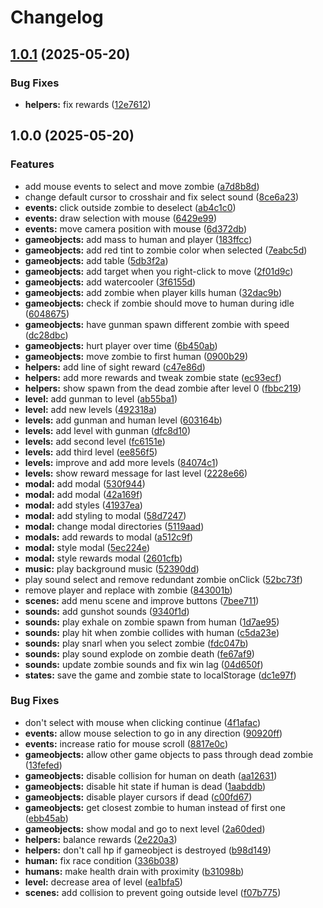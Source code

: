 # Changelog

## [1.0.1](https://github.com/remarkablegames/bite-the-living/compare/v1.0.0...v1.0.1) (2025-05-20)


### Bug Fixes

* **helpers:** fix rewards ([12e7612](https://github.com/remarkablegames/bite-the-living/commit/12e76123009dffc79caa96bbf91a3f20afff8521))

## 1.0.0 (2025-05-20)


### Features

* add mouse events to select and move zombie ([a7d8b8d](https://github.com/remarkablegames/bite-the-living/commit/a7d8b8df52fe297234b5a4e43200f5f5ea178849))
* change default cursor to crosshair and fix select sound ([8ce6a23](https://github.com/remarkablegames/bite-the-living/commit/8ce6a232950c6d8db1530dedae72041e4624811a))
* **events:** click outside zombie to deselect ([ab4c1c0](https://github.com/remarkablegames/bite-the-living/commit/ab4c1c0040c37914536d987d7a4ce1351cbaa625))
* **events:** draw selection with mouse ([6429e99](https://github.com/remarkablegames/bite-the-living/commit/6429e994b3bd917bc82a0798911e00c8d2bf18dc))
* **events:** move camera position with mouse ([6d372db](https://github.com/remarkablegames/bite-the-living/commit/6d372db857e070baeb70439dfed8b3adeb72baf7))
* **gameobjects:** add mass to human and player ([183ffcc](https://github.com/remarkablegames/bite-the-living/commit/183ffcca2a17b8368d3403cf936b2bfb100642c8))
* **gameobjects:** add red tint to zombie color when selected ([7eabc5d](https://github.com/remarkablegames/bite-the-living/commit/7eabc5d8629981da9325d6f3e80ca0a0c5c702dc))
* **gameobjects:** add table ([5db3f2a](https://github.com/remarkablegames/bite-the-living/commit/5db3f2a80b97950294d19d7ea70e587e42c65a88))
* **gameobjects:** add target when you right-click to move ([2f01d9c](https://github.com/remarkablegames/bite-the-living/commit/2f01d9cc312e99f8bf6153ec3858fa084f943d6b))
* **gameobjects:** add watercooler ([3f6155d](https://github.com/remarkablegames/bite-the-living/commit/3f6155de8ea818756e99be56f7cef044912152bc))
* **gameobjects:** add zombie when player kills human ([32dac9b](https://github.com/remarkablegames/bite-the-living/commit/32dac9b8729b4a258259ef5093268217aa5b2047))
* **gameobjects:** check if zombie should move to human during idle ([6048675](https://github.com/remarkablegames/bite-the-living/commit/604867559c45012d85b2455a59978b7de0d8c02f))
* **gameobjects:** have gunman spawn different zombie with speed ([dc28dbc](https://github.com/remarkablegames/bite-the-living/commit/dc28dbc9130bcb5dcf5f200e5480f32f1c048ca6))
* **gameobjects:** hurt player over time ([6b450ab](https://github.com/remarkablegames/bite-the-living/commit/6b450abf36d81e6d6c8d925f74ff50e3087a81cf))
* **gameobjects:** move zombie to first human ([0900b29](https://github.com/remarkablegames/bite-the-living/commit/0900b290a9c20537ee06cdc7b4031090ef471f55))
* **helpers:** add line of sight reward ([c47e86d](https://github.com/remarkablegames/bite-the-living/commit/c47e86d705c77d99b0809b528d720bb53611a244))
* **helpers:** add more rewards and tweak zombie state ([ec93ecf](https://github.com/remarkablegames/bite-the-living/commit/ec93ecf0356499cb5f3fe297242c4e49601eb59b))
* **helpers:** show spawn from the dead zombie after level 0 ([fbbc219](https://github.com/remarkablegames/bite-the-living/commit/fbbc219fd3cd6efce06a9f433af65a4c664f4d19))
* **level:** add gunman to level ([ab55ba1](https://github.com/remarkablegames/bite-the-living/commit/ab55ba1ae6c78fae1886de024c09a1639dbab2eb))
* **level:** add new levels ([492318a](https://github.com/remarkablegames/bite-the-living/commit/492318a02e2c87f8eb5d7e800027ce5394ae4e52))
* **levels:** add gunman and human level ([603164b](https://github.com/remarkablegames/bite-the-living/commit/603164b20ae9038f0826703d94f7ab657af5f3a7))
* **levels:** add level with gunman ([dfc8d10](https://github.com/remarkablegames/bite-the-living/commit/dfc8d1079166473423ecad6f21e1fcd38cd07cb0))
* **levels:** add second level ([fc6151e](https://github.com/remarkablegames/bite-the-living/commit/fc6151ee9608ac489e0e94372adfc69c700e0b27))
* **levels:** add third level ([ee856f5](https://github.com/remarkablegames/bite-the-living/commit/ee856f5ebfb7ff5417530faa118e93eb6cbdedf1))
* **levels:** improve and add more levels ([84074c1](https://github.com/remarkablegames/bite-the-living/commit/84074c1bce789039252b8ee2d8e37e59233e7dc1))
* **levels:** show reward message for last level ([2228e66](https://github.com/remarkablegames/bite-the-living/commit/2228e66f1fb56b64fb557e8eb760f22e5916f99d))
* **modal:** add modal ([530f944](https://github.com/remarkablegames/bite-the-living/commit/530f944291716b058eae39897980b6697630547c))
* **modal:** add modal ([42a169f](https://github.com/remarkablegames/bite-the-living/commit/42a169f6f63ce497c8636e82202e86f03807f060))
* **modal:** add styles ([41937ea](https://github.com/remarkablegames/bite-the-living/commit/41937ea903c5668d0e21f61520e84cd41a518e71))
* **modal:** add styling to modal ([58d7247](https://github.com/remarkablegames/bite-the-living/commit/58d7247e987b9a8223a3f0f65a949e15c7196e63))
* **modal:** change modal directories ([5119aad](https://github.com/remarkablegames/bite-the-living/commit/5119aad73a7b766427f06d09f1725b68d5899364))
* **modals:** add rewards to modal ([a512c9f](https://github.com/remarkablegames/bite-the-living/commit/a512c9fc711246a0a73955f22b441de506740e92))
* **modal:** style modal ([5ec224e](https://github.com/remarkablegames/bite-the-living/commit/5ec224e9ccaf80081f0cd9cd82574e6eff978e17))
* **modal:** style rewards modal ([2601cfb](https://github.com/remarkablegames/bite-the-living/commit/2601cfbd3cd7429302dcc1f110441bfaa17f440c))
* **music:** play background music ([52390dd](https://github.com/remarkablegames/bite-the-living/commit/52390dd02763d321c541457e0a6bf183d878977a))
* play sound select and remove redundant zombie onClick ([52bc73f](https://github.com/remarkablegames/bite-the-living/commit/52bc73f08ebfd29a2214e25453f08cc040c7d136))
* remove player and replace with zombie ([843001b](https://github.com/remarkablegames/bite-the-living/commit/843001b58990a176be46f552d7db6c10223a6224))
* **scenes:** add menu scene and improve buttons ([7bee711](https://github.com/remarkablegames/bite-the-living/commit/7bee7117447c8d2d1775738feb568a8ccdb0148c))
* **sounds:** add gunshot sounds ([9340f1d](https://github.com/remarkablegames/bite-the-living/commit/9340f1d13ed18dacddcec040d6a8e3f78a86454e))
* **sounds:** play exhale on zombie spawn from human ([1d7ae95](https://github.com/remarkablegames/bite-the-living/commit/1d7ae95e362e10faf313e0721e998eb05b96e452))
* **sounds:** play hit when zombie collides with human ([c5da23e](https://github.com/remarkablegames/bite-the-living/commit/c5da23e0063c5db786bc92736061eefed12cb0a4))
* **sounds:** play snarl when you select zombie ([fdc047b](https://github.com/remarkablegames/bite-the-living/commit/fdc047bc48140c6c1cd8b98c7341832d91c228ba))
* **sounds:** play sound explode on zombie death ([fe67af9](https://github.com/remarkablegames/bite-the-living/commit/fe67af92989396436815ae0c49672dedef331bcb))
* **sounds:** update zombie sounds and fix win lag ([04d650f](https://github.com/remarkablegames/bite-the-living/commit/04d650fee9c1fea6f7295855b2c9d2907a3220e3))
* **states:** save the game and zombie state to localStorage ([dc1e97f](https://github.com/remarkablegames/bite-the-living/commit/dc1e97f0d0a2aab987b1a6505d6e1a9e57e62227))


### Bug Fixes

* don't select with mouse when clicking continue ([4f1afac](https://github.com/remarkablegames/bite-the-living/commit/4f1afac5cb3e3f28b66fb55808ff0d071236ff96))
* **events:** allow mouse selection to go in any direction ([90920ff](https://github.com/remarkablegames/bite-the-living/commit/90920ffcc80c15bb21aab939f12f910ce3825810))
* **events:** increase ratio for mouse scroll ([8817e0c](https://github.com/remarkablegames/bite-the-living/commit/8817e0cd603f86e27a7179215b994eaf1ed50619))
* **gameobjects:** allow other game objects to pass through dead zombie ([13fefed](https://github.com/remarkablegames/bite-the-living/commit/13fefedcc46a86be5d67b23ed4ae5d515ad72d19))
* **gameobjects:** disable collision for human on death ([aa12631](https://github.com/remarkablegames/bite-the-living/commit/aa12631522060b39a3cc22baeeaf2a09ed35896c))
* **gameobjects:** disable hit state if human is dead ([1aabddb](https://github.com/remarkablegames/bite-the-living/commit/1aabddb19e80509873f2a50cfec361e033e3fee0))
* **gameobjects:** disable player cursors if dead ([c00fd67](https://github.com/remarkablegames/bite-the-living/commit/c00fd6718db5eff8991c003370dcda51958e7fbf))
* **gameobjects:** get closest zombie to human instead of first one ([ebb45ab](https://github.com/remarkablegames/bite-the-living/commit/ebb45ab7d4f87bc2940d8873844bdda207b26ac7))
* **gameobjects:** show modal and go to next level ([2a60ded](https://github.com/remarkablegames/bite-the-living/commit/2a60ded81c342b0ca96626d8bdcb642cf918da9e))
* **helpers:** balance rewards ([2e220a3](https://github.com/remarkablegames/bite-the-living/commit/2e220a36ade2957f6033b44bd34f350d707887d7))
* **helpers:** don't call hp if gameobject is destroyed ([b98d149](https://github.com/remarkablegames/bite-the-living/commit/b98d149418707239b09914c7a617bf89c9dc102a))
* **human:** fix race condition ([336b038](https://github.com/remarkablegames/bite-the-living/commit/336b0388771a919579d3db7b2c5898986ce37f3a))
* **humans:** make health drain with proximity ([b31098b](https://github.com/remarkablegames/bite-the-living/commit/b31098b4c0d0a9472e350d5d02dbcda15ab777e9))
* **level:** decrease area of level ([ea1bfa5](https://github.com/remarkablegames/bite-the-living/commit/ea1bfa556f127358840c62935a305bc2c4982964))
* **scenes:** add collision to prevent going outside level ([f07b775](https://github.com/remarkablegames/bite-the-living/commit/f07b775a7c9d1710e648da99976d2334b2975809))
